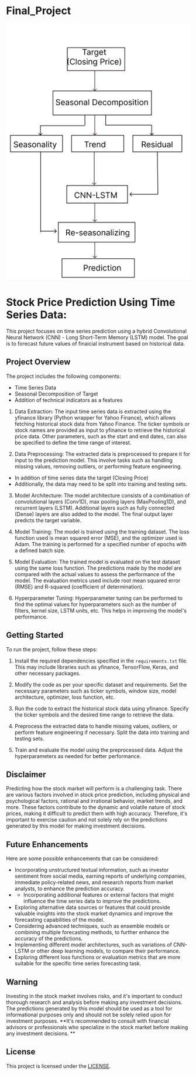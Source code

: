 # Final_Project

![Project Design](project_flow.png)

# Stock Price Prediction Using Time Series Data:
This project focuses on time series prediction using a hybrid Convolutional Neural Network (CNN) - Long Short-Term Memory (LSTM) model. The goal is to forecast future values of finaicial instrument based on historical data.

## Project Overview

The project includes the following components:
- Time Series Data
- Seasonal Decomposition of Target
- Addition of technical indicators as a features

1. Data Extraction: The input time series data is extracted using the yfinance library (Python wrapper for Yahoo Finance), which allows fetching historical stock data from Yahoo Finance. The ticker symbols or stock names are provided as input to yfinance to retrieve the historical price data. Other parameters, such as the start and end dates, can also be specified to define the time range of interest.

3. Data Preprocessing: The extracted data is preprocessed to prepare it for input to the prediction model. This involve tasks such as handling missing values, removing outliers, or performing feature engineering.
- In addition of time series data the target (Closing Price) 
-  Additionally, the data may need to be split into training and testing sets.

3. Model Architecture: The model architecture consists of a combination of convolutional layers (Conv1D), max pooling layers (MaxPooling1D), and recurrent layers (LSTM). Additional layers such as fully connected (Dense) layers are also added to the model. The final output layer predicts the target variable.

4. Model Training: The model is trained using the training dataset. The loss function used is mean squared error (MSE), and the optimizer used is Adam. The training is performed for a specified number of epochs with a defined batch size.

5. Model Evaluation: The trained model is evaluated on the test dataset using the same loss function. The predictions made by the model are compared with the actual values to assess the performance of the model. The evaluation metrics used include root mean squared error (RMSE) and R-squared (coefficient of determination).

6. Hyperparameter Tuning: Hyperparameter tuning can be performed to find the optimal values for hyperparameters such as the number of filters, kernel size, LSTM units, etc. This helps in improving the model's performance.

## Getting Started

To run the project, follow these steps:

1. Install the required dependencies specified in the `requirements.txt` file. This may include libraries such as yfinance, TensorFlow, Keras, and other necessary packages.

2. Modify the code as per your specific dataset and requirements. Set the necessary parameters such as ticker symbols, window size, model architecture, optimizer, loss function, etc.

3. Run the code to extract the historical stock data using yfinance. Specify the ticker symbols and the desired time range to retrieve the data.

4. Preprocess the extracted data to handle missing values, outliers, or perform feature engineering if necessary. Split the data into training and testing sets.

5. Train and evaluate the model using the preprocessed data. Adjust the hyperparameters as needed for better performance.


## Disclaimer

Predicting how the stock market will perform is a challenging task. There are various factors involved in stock price prediction, including physical and psychological factors, rational and irrational behavior, market trends, and more. These factors contribute to the dynamic and volatile nature of stock prices, making it difficult to predict them with high accuracy. Therefore, it's important to exercise caution and not solely rely on the predictions generated by this model for making investment decisions.

## Future Enhancements

Here are some possible enhancements that can be considered:

- Incorporating unstructured textual information, such as investor sentiment from social media, earning reports of underlying companies, immediate policy-related news, and research reports from market analysts, to enhance the prediction accuracy.
- - Incorporating additional features or external factors that might influence the time series data to improve the predictions.
- Exploring alternative data sources or features that could provide valuable insights into the stock market dynamics and improve the forecasting capabilities of the model.
- Considering advanced techniques, such as ensemble models or combining multiple forecasting methods, to further enhance the accuracy of the predictions.
- Implementing different model architectures, such as variations of CNN-LSTM or other deep learning models, to compare their performance.
- Exploring different loss functions or evaluation metrics that are more suitable for the specific time series forecasting task.


## Warning
Investing in the stock market involves risks, and it's important to conduct thorough research and analysis before making any investment decisions. The predictions generated by this model should be used as a tool for informational purposes only and should not be solely relied upon for investment purposes. **It's recommended to consult with financial advisors or professionals who specialize in the stock market before making any investment decisions.
**
## License

This project is licensed under the [LICENSE](link-to-your-license-file).

